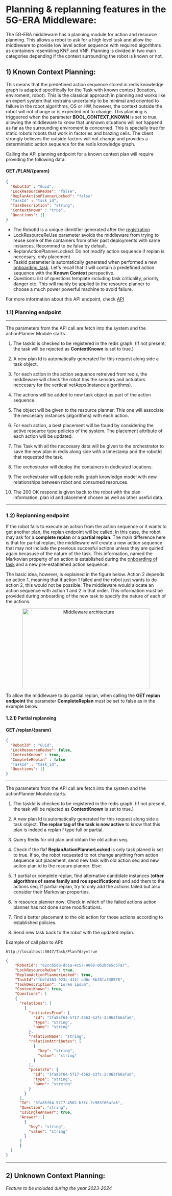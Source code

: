 # Planning & replanning features in the 5G-ERA Middleware:

The 5G-ERA middleware has a planning module for action and resource planning. This allows a robot to ask for a high level task and allow the middleware to provide low level action sequence with required algorithms as containers resembling KNF and VNF. Planning is divided in two main categories depending if the context surrounding the robot is known or not.

## 1) Known Context Planning:

This means that the predefined action sequence stored in redis knowledge graph is adapted specifically for the Task with known context (location, enviroment, robot). This is the classical approach in planning and works like an expert system that restrains uncertainty to be minimal and oriented to failure in the robot algorithms, OS or HW, however, the context outside the robot will not change or is expected not to change. This planning is triggeered when the parameter **BOOL_CONTEXT_KNOWN** is set to true, allowing the middleware to know that unknown situations will not happend as far as the surrounding enviroment is concerned. This is specially true for static robots robots that work in factories and brazing cells. The client strongly believes the outside factors will not change and provides a deterministic action sequence for the redis knowledge graph.

Calling the API planning endpoint for a known context plan will require providing the following data:

#### GET /PLAN/{param}
```json
{
  "RobotId" : "Guid",
  "LockResourceReUse": "false",
  "ReplanActionPlannerLocked": "false"
  "TaskId" : "task_id",
  "TaskDescription": "string",
  "ContextKnown" : "true",
  "Questions": []
}
```

* The RobotId is a unique identifier generated after the [registration](https://github.com/5G-ERA/middleware/blob/main/docs/1_Middleware/3_Architecture/Gateway/ProposedInterface.md)
* LockResourceReUse parameter avoids the middleware from trying to reuse some of the containers from other past deployments with same instances. Recommed to be false by default.
* ReplanActionPlannerLocked: Do not modify action sequence if replan is neccesary, only placement
* TaskId parameter is automatically generated when performed a new [onboarding_task](https://github.com/5G-ERA/middleware/blob/main/docs/1_Middleware/3_Architecture/RedisInterface/ProposedInterface.md). Let's recall that it will contain a predefined action sequence with the **Known Context** perspective.
* Questions: list of questions template including task criticality, priority, danger etc. This will mainly be applied to the resource planner to choose a much power powerful machine to avoid failure.

For more information about this API endpoint, check [API](https://github.com/5G-ERA/middleware/)

### 1.1) Planning endpoint
___
The parameters from the API call are fetch into the system and the actionPlanner Module starts. 

1. The taskId is checked to be registered in the redis graph. (If not present, the task will be rejected as **ContextKnown** is set to true.)

2. A new plan Id is automatically generated for this request along side a task object.

3. For each action in the action sequence retreived from redis, the middleware will check the robot has the sensors and actuators neccesary for the vertical netApps(instance algorithms).

4. The actions will be added to new task object as part of the action sequence.

5. The object will be given to the resource planner. This one will associate the neccesary instances (algorithms) with each action.

6. For each action, a best placement will be found by considering the active resource type policies of the system. The placement attribute of each action will be updated.

7. The Task with all the neccesary data will be given to the orchestrator to save the new plan in redis along side with a timestamp and the robotId that requested the task. 

8. The orchestrator will deploy the containers in dedicated locations. 
9. The orchestrator will update redis graph knowledge model with new relationships between robot and consumed resoruces.
10. The 200 OK respond is given back to the robot with the plan information, plan id and placement chosen as well as other useful data.
___
### 1.2) Replanning endpoint

If the robot fails to execute an action from the action sequence or it wants to get another plan, the replan endpoint will be called. In this case, the robot may ask for a **complete replan** or a **partial replan**. The main difference here is that for partial replan, the middleware will create a new action sequence that may not include the previous succesful actions unless they are quiried again becasuse of the nature of the task. This information, named the Markovian property of an action is established during the [onboarding of task](https://github.com/5G-ERA/middleware/blob/main/docs/1_Middleware/1_Onboarding/Task.md) and a new pre-establehed action sequence.

The basic idea, however, is explained in the figure below. Action 2 depends on action 1, meaning that if action 1 failed and the robot just wants to do action 2, this would not be possible. The middleware would alocate an action sequence with action 1 and 2 in that order. This information must be provided during onboarding of the new task to specify the nature of each of the actions. 

<p align="center">
  <img src="https://github.com/5G-ERA/middleware/blob/main/docs/img/imagen_2022-10-08_183127880.png?raw=true" alt="Middleware architecture"/ width="400" 
     height="250">
</p>

To allow the middleware to do partial replan, when calling the **GET replan endpoint** the parameter **CompleteReplan** must be set to false as in the example below.
#### 1.2.1) Partial replanning 

#### GET /replan/{param}

```json
{
  "RobotId" : "Guid",
  "LockResourceReUse": false,
  "ContextKnown" : true,
  "CompleteReplan" : false
  "TaskId" : "task_id",
  "Questions": []
}
```

___
The parameters from the API call are fetch into the system and the actionPlanner Module starts.

1. The taskId is checked to be registered in the redis graph. (If not present, the task will be rejected as **ContextKnown** is set to true.)

2. A new plan Id is automatically generated for this request along side a task object. **The replan tag of the task is now active** to know that this plan is indeed a replan f type full or partial.

3. Query Redis for old plan and obtain the old action seq.

4.  Check if the flaf **ReplanActionPlannerLocked** is only task planed is set to true. If so, the robot requested to not change anything from action sequence but placement, send new task with old action seq and new action plan id to the resoure planner. Else:

5. If partial or complete replan, find alternative candidate instances (**other algorithms of same family and ros specifications**) and add them to the actions seq. If partial replan, try to only add the actions failed but also consider their Markovian properties.

6. In resource planner now: Check in which of the failed actions action planner has not done some modifications.
7. Find a better placement to the old action for those actions according to established policies.
8. Send new task back to the robot with the updated replan.

Example of call plan to API:
```
http://localhost:5047/Task/Plan?dry=true
```

```json
{
    "RobotId": "62ccb5d8-dc1a-4c57-9068-062bde5c57a7",
    "LockResourceReUse": true,
    "ReplanActionPlannerLocked": true,
    "TaskId":"fbbfd363-923c-414f-ad6c-5b28fa338576",
    "TaskDescription": "Lorem ipsum",
    "ContextKnown": true,
    "Questions": [
    {
      "relations": [
        {
          "initiatesFrom": {
            "id": "3fa85f64-5717-4562-b3fc-2c963f66afa6",
            "type": "string",
            "name": "string"
          },
          "relationName": "string",
          "relationAttributes": [
            {
              "key": "string",
              "value": "string"
            }
          ],
          "pointsTo": {
            "id": "3fa85f64-5717-4562-b3fc-2c963f66afa6",
            "type": "string",
            "name": "streing"
          }
        }
      ],
      "Id": "3fa85f64-5717-4562-b3fc-2c963f66afa6",
      "Question": "string",
      "IsSingleAnswer": true,
      "Answer": [
        {
          "key": "string",
          "value": "string"
        }
      ]
      }
  ]
}
```
___

## 2) Unknown Context Planning:

*Feature to be included during the year 2023-2024*

